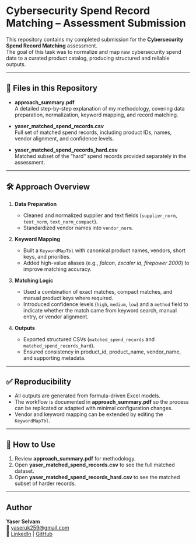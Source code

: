 # Cybersecurity Spend Record Matching – Assessment Submission

This repository contains my completed submission for the **Cybersecurity Spend Record Matching** assessment.  
The goal of this task was to normalize and map raw cybersecurity spend data to a curated product catalog, producing structured and reliable outputs.

---

## 📂 Files in this Repository

- **approach_summary.pdf**  
  A detailed step-by-step explanation of my methodology, covering data preparation, normalization, keyword mapping, and record matching.

- **yaser_matched_spend_records.csv**  
  Full set of matched spend records, including product IDs, names, vendor alignment, and confidence levels.

- **yaser_matched_spend_records_hard.csv**  
  Matched subset of the “hard” spend records provided separately in the assessment.

---

## 🛠️ Approach Overview

1. **Data Preparation**  
   - Cleaned and normalized supplier and text fields (`supplier_norm`, `text_norm`, `text_norm_compact`).  
   - Standardized vendor names into `vendor_norm`.

2. **Keyword Mapping**  
   - Built a `KeywordMapTbl` with canonical product names, vendors, short keys, and priorities.  
   - Added high-value aliases (e.g., *falcon*, *zscaler ia*, *firepower 2000*) to improve matching accuracy.

3. **Matching Logic**  
   - Used a combination of exact matches, compact matches, and manual product keys where required.  
   - Introduced confidence levels (`high`, `medium`, `low`) and a `method` field to indicate whether the match came from keyword search, manual entry, or vendor alignment.

4. **Outputs**  
   - Exported structured CSVs (`matched_spend_records` and `matched_spend_records_hard`).  
   - Ensured consistency in product_id, product_name, vendor_name, and supporting metadata.

---

## ✅ Reproducibility

- All outputs are generated from formula-driven Excel models.  
- The workflow is documented in **approach_summary.pdf** so the process can be replicated or adapted with minimal configuration changes.  
- Vendor and keyword mapping can be extended by editing the `KeywordMapTbl`.

---

## 🚀 How to Use

1. Review **approach_summary.pdf** for methodology.  
2. Open **yaser_matched_spend_records.csv** to see the full matched dataset.  
3. Open **yaser_matched_spend_records_hard.csv** to see the matched subset of harder records.  

---

## Author

**Yaser Selvam**  
📧 yaseruk259@gmail.com  
🔗 [LinkedIn](https://www.linkedin.com/in/yaserselvam) | [GitHub](https://github.com/yaserselvam)
